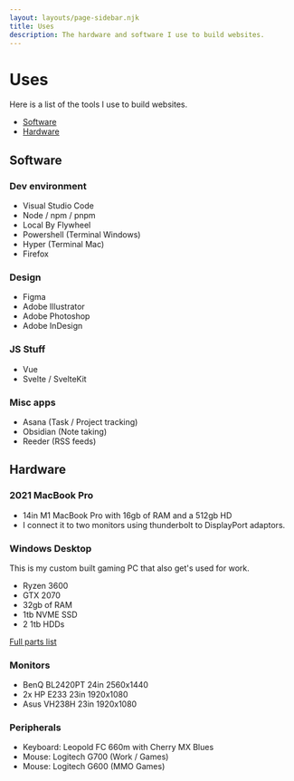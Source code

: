 ```yaml
---
layout: layouts/page-sidebar.njk
title: Uses
description: The hardware and software I use to build websites.
---
```


# Uses

Here is a list of the tools I use to build websites.

- [Software](#software)
- [Hardware](#hardware)

## Software

### Dev environment

- Visual Studio Code
- Node / npm / pnpm
- Local By Flywheel
- Powershell (Terminal Windows)
- Hyper (Terminal Mac)
- Firefox

### Design

- Figma
- Adobe Illustrator
- Adobe Photoshop
- Adobe InDesign

### JS Stuff

- Vue
- Svelte / SvelteKit

### Misc apps

- Asana (Task / Project tracking)
- Obsidian (Note taking)
- Reeder (RSS feeds)

## Hardware

### 2021 MacBook Pro

- 14in M1 MacBook Pro with 16gb of RAM and a 512gb HD
- I connect it to two monitors using thunderbolt to DisplayPort adaptors.

### Windows Desktop

This is my custom built gaming PC that also get's used for work.

- Ryzen 3600
- GTX 2070
- 32gb of RAM
- 1tb NVME SSD
- 2 1tb HDDs

[Full parts list](https://pcpartpicker.com/user/Fiserne/saved/#view=Tmswzy)

### Monitors

- BenQ BL2420PT 24in 2560x1440
- 2x HP E233 23in 1920x1080
- Asus VH238H 23in 1920x1080

### Peripherals

- Keyboard: Leopold FC 660m with Cherry MX Blues
- Mouse: Logitech G700 (Work / Games)
- Mouse: Logitech G600 (MMO Games)
